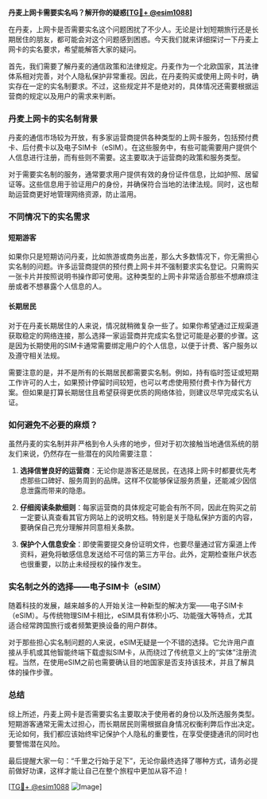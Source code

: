 **丹麦上网卡需要实名吗？解开你的疑惑[[TG💪+ @esim1088](https://t.me/s/esim1088)]**

在丹麦，上网卡是否需要实名这个问题困扰了不少人。无论是计划短期旅行还是长期居住的朋友，都可能会对这个问题感到困惑。今天我们就来详细探讨一下丹麦上网卡的实名要求，希望能解答大家的疑问。

首先，我们需要了解丹麦的通信政策和法律规定。丹麦作为一个北欧国家，其法律体系相对完善，对个人隐私保护非常重视。因此，在丹麦购买或使用上网卡时，确实存在一定的实名制要求。不过，这些规定并不是绝对的，具体情况还需要根据运营商的规定以及用户的需求来判断。

### 丹麦上网卡的实名制背景

丹麦的通信市场较为开放，有多家运营商提供各种类型的上网卡服务，包括预付费卡、后付费卡以及电子SIM卡（eSIM）。在这些服务中，有些可能需要用户提供个人信息进行注册，而有些则不需要。这主要取决于运营商的政策和服务类型。

对于需要实名制的服务，通常要求用户提供有效的身份证件信息，比如护照、居留证等。这些信息用于验证用户的身份，并确保符合当地的法律法规。同时，这也帮助运营商更好地管理网络资源，防止滥用。

### 不同情况下的实名需求

#### 短期游客
如果你只是短期访问丹麦，比如旅游或商务出差，那么大多数情况下，你无需担心实名制的问题。许多运营商提供的预付费上网卡并不强制要求实名登记。只需购买一张卡片并按照说明书操作即可使用。这种类型的上网卡非常适合那些不想麻烦注册或者不想暴露个人信息的人。

#### 长期居民
对于在丹麦长期居住的人来说，情况就稍微复杂一些了。如果你希望通过正规渠道获取稳定的网络连接，那么选择一家运营商并完成实名登记可能是必要的步骤。这是因为长期使用的SIM卡通常需要绑定用户的个人信息，以便于计费、客户服务以及遵守相关法规。

需要注意的是，并不是所有的长期居民都需要实名制。例如，持有临时签证或短期工作许可的人士，如果预计停留时间较短，也可以考虑使用预付费卡作为替代方案。但如果是打算长期居住且希望获得更优质的网络体验，则建议尽早完成实名认证。

### 如何避免不必要的麻烦？

虽然丹麦的实名制并非严格到令人头疼的地步，但对于初次接触当地通信系统的朋友们来说，仍然存在一些潜在的风险需要注意：

1. **选择信誉良好的运营商**：无论你是游客还是居民，在选择上网卡时都要优先考虑那些口碑好、服务周到的品牌。这样不仅能够保证服务质量，还能减少因信息泄露而带来的隐患。
   
2. **仔细阅读条款细则**：每家运营商的具体规定可能会有所不同，因此在购买之前一定要认真查看其官方网站上的说明文档。特别是关于隐私保护方面的内容，要确保自己充分理解并同意相关条款。

3. **保护个人信息安全**：即使需要提交身份证明文件，也要尽量通过官方渠道上传资料，避免将敏感信息发送给不可信的第三方平台。此外，定期检查账户状态也很重要，以防止未经授权的操作发生。

### 实名制之外的选择——电子SIM卡（eSIM）

随着科技的发展，越来越多的人开始关注一种新型的解决方案——电子SIM卡（eSIM）。与传统物理SIM卡相比，eSIM具有体积小巧、功能强大等特点，尤其适合经常跨国旅行或者频繁更换设备的用户群体。

对于那些担心实名制问题的人来说，eSIM无疑是一个不错的选择。它允许用户直接从手机或其他智能终端下载虚拟SIM卡，从而绕过了传统意义上的“实体”注册流程。当然，在使用eSIM之前也需要确认目的地国家是否支持该技术，并且了解具体的操作步骤。

### 总结

综上所述，丹麦上网卡是否需要实名主要取决于使用者的身份以及所选服务类型。短期游客通常无需太过担心，而长期居民则需根据自身情况权衡利弊后作出决定。无论如何，我们都应该始终牢记保护个人隐私的重要性，在享受便捷通讯的同时也要警惕潜在风险。

最后提醒大家一句：“千里之行始于足下”，无论你最终选择了哪种方式，请务必提前做好功课，这样才能让自己在整个旅程中更加从容不迫！

[[TG💪+ @esim1088](https://t.me/s/esim1088) ![Image](https://i.postimg.cc/4NQfJmqS/Snipaste-2025-05-13-00-14-12.png)]